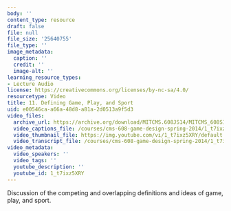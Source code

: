 ```yaml
---
body: ''
content_type: resource
draft: false
file: null
file_size: '25640755'
file_type: ''
image_metadata:
  caption: ''
  credit: ''
  image-alt: ''
learning_resource_types:
- Lecture Audio
license: https://creativecommons.org/licenses/by-nc-sa/4.0/
resourcetype: Video
title: 11. Defining Game, Play, and Sport
uid: e00546ca-a66a-48d8-a81a-2d0513a9f5d3
video_files:
  archive_url: https://archive.org/download/MITCMS.608JS14/MITCMS_608S14_ses11.mp3
  video_captions_file: /courses/cms-608-game-design-spring-2014/1_t7ixz5XRY_captions.webvtt
  video_thumbnail_file: https://img.youtube.com/vi/1_t7ixz5XRY/default.jpg
  video_transcript_file: /courses/cms-608-game-design-spring-2014/1_t7ixz5XRY_transcript.pdf
video_metadata:
  video_speakers: ''
  video_tags: ''
  youtube_description: ''
  youtube_id: 1_t7ixz5XRY
---
```

Discussion of the competing and overlapping definitions and ideas of game, play, and sport.
